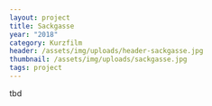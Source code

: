 ```yaml
---
layout: project
title: Sackgasse
year: "2018"
category: Kurzfilm
header: /assets/img/uploads/header-sackgasse.jpg
thumbnail: /assets/img/uploads/sackgasse.jpg
tags: project
---
```

tbd